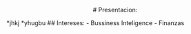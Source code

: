 <p style="text-align: center;">
 # Presentacion:
</p>
  *jhkj
  *yhugbu
## Intereses:
  - Bussiness Inteligence
  - Finanzas






